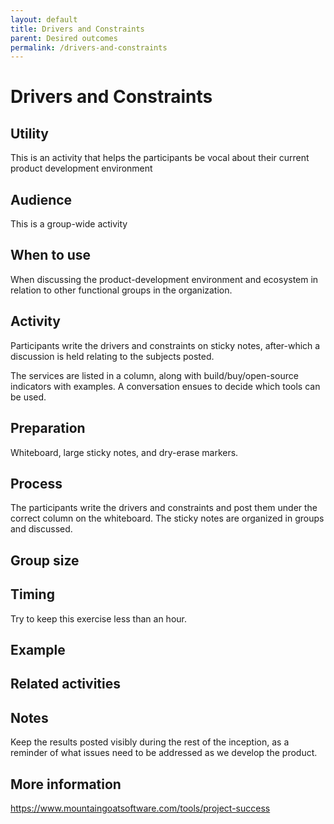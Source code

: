 ```yaml
---
layout: default
title: Drivers and Constraints
parent: Desired outcomes
permalink: /drivers-and-constraints
---
```


# Drivers and Constraints

## Utility
This is an activity that helps the participants be vocal about their current product development environment

## Audience
This is a group-wide activity

## When to use
When discussing the product-development environment and ecosystem in relation to other functional groups in the organization.

## Activity
Participants write the drivers and constraints on sticky notes, after-which a discussion is held relating to the subjects posted.

The services are listed in a column, along with build/buy/open-source indicators with examples.
A conversation ensues to decide which tools can be used.

## Preparation
Whiteboard, large sticky notes, and dry-erase markers.

## Process
The participants write the drivers and constraints and post them under the correct column on the whiteboard.
The sticky notes are organized in groups and discussed.

## Group size

## Timing

Try to keep this exercise less than an hour.

## Example

## Related activities

## Notes
Keep the results posted visibly during the rest of the inception, as a reminder of what issues need to be addressed as we develop the product.

## More information
https://www.mountaingoatsoftware.com/tools/project-success
